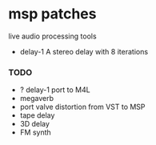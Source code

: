 # msp patches

live audio processing tools

* delay-1
  A stereo delay with 8 iterations 
  


### TODO
* ? delay-1 port to M4L 
* megaverb
* port valve distortion from VST to MSP 
* tape delay
* 3D delay 
* FM synth 
